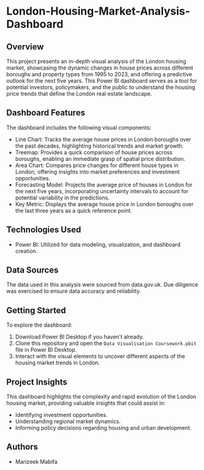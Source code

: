 # London-Housing-Market-Analysis-Dashboard


## Overview
This project presents an in-depth visual analysis of the London housing market, showcasing the dynamic changes in house prices across different boroughs and property types from 1995 to 2023, and offering a predictive outlook for the next five years. This Power BI dashboard serves as a tool for potential investors, policymakers, and the public to understand the housing price trends that define the London real estate landscape.

## Dashboard Features
The dashboard includes the following visual components:
- Line Chart: Tracks the average house prices in London boroughs over the past decades, highlighting historical trends and market growth.
- Treemap: Provides a quick comparison of house prices across boroughs, enabling an immediate grasp of spatial price distribution.
- Area Chart: Compares price changes for different house types in London, offering insights into market preferences and investment opportunities.
- Forecasting Model: Projects the average price of houses in London for the next five years, incorporating uncertainty intervals to account for potential variability in the predictions.
- Key Metric: Displays the average house price in London boroughs over the last three years as a quick reference point.

## Technologies Used
- Power BI: Utilized for data modeling, visualization, and dashboard creation.

## Data Sources
The data used in this analysis were sourced from data.gov.uk. Due diligence was exercised to ensure data accuracy and reliability.

## Getting Started
To explore the dashboard:
1. Download Power BI Desktop if you haven't already.
2. Clone this repository and open the `Data Visualisation Coursework.pbit` file in Power BI Desktop.
3. Interact with the visual elements to uncover different aspects of the housing market trends in London.

## Project Insights
This dashboard highlights the complexity and rapid evolution of the London housing market, providing valuable insights that could assist in:
- Identifying investment opportunities.
- Understanding regional market dynamics.
- Informing policy decisions regarding housing and urban development.

## Authors
- Marizeek Mabifa
